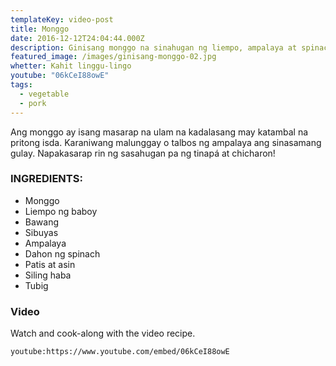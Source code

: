 ```yaml
---
templateKey: video-post
title: Monggo
date: 2016-12-12T24:04:44.000Z
description: Ginisang monggo na sinahugan ng liempo, ampalaya at spinach
featured_image: /images/ginisang-monggo-02.jpg
whetter: Kahit linggu-lingo
youtube: "06kCeI88owE"
tags:
  - vegetable
  - pork
---
```


Ang monggo ay isang masarap na ulam na kadalasang may katambal na pritong isda. Karaniwang malunggay o talbos ng ampalaya ang sinasamang gulay. Napakasarap rin ng sasahugan pa ng tinapá at chicharon!

### INGREDIENTS:
* Monggo
* Liempo ng baboy
* Bawang
* Sibuyas
* Ampalaya
* Dahon ng spinach
* Patis at asin
* Siling haba
* Tubig

### Video
Watch and cook-along with the video recipe.

`youtube:https://www.youtube.com/embed/06kCeI88owE`

